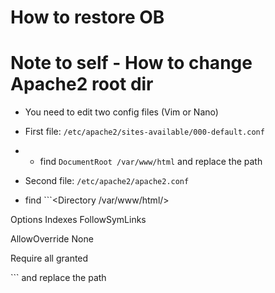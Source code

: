 # How to restore OB



# Note to self - How to change Apache2 root dir
+ You need to edit two config files (Vim or Nano)

+ First file: `/etc/apache2/sites-available/000-default.conf`
+ * find `DocumentRoot /var/www/html` and replace the path
+ Second file: `/etc/apache2/apache2.conf`
+ find ```<Directory /var/www/html/>

Options Indexes FollowSymLinks

AllowOverride None

Require all granted

</Directory>``` and replace the path
